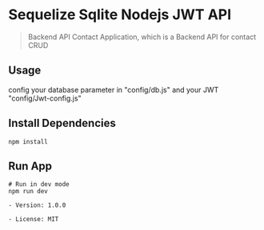 # Sequelize Sqlite Nodejs JWT API

> Backend API Contact Application,
> which is a Backend API for contact CRUD

## Usage

config your database parameter in "config/db.js" and your JWT "config/Jwt-config.js"

## Install Dependencies

```
npm install
```

## Run App

```
# Run in dev mode
npm run dev

- Version: 1.0.0

- License: MIT
```
